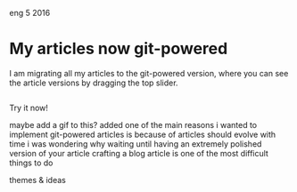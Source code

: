 <permalink>eng</permalink>
<month>5</month>
<year>2016</year>
# My articles now git-powered
I am migrating all my articles to the git-powered version, where you can see the article versions by dragging the top slider.
<img alt="" src="/articles/introducing-gitblog/images/gitblog-animation.gif" style="max-width: 60%;">
Try it now!
<hidden>maybe add a gif to this? added</hidden>
<hidden>one of the main reasons i wanted to implement git-powered articles is because of</hidden>
<hidden>articles should evolve with time</hidden>
<hidden>i was wondering why waiting until having an extremely polished version of your article</hidden>
<hidden>crafting a blog article is one of the most difficult things to do</hidden>
<hidden>themes & ideas</hidden>